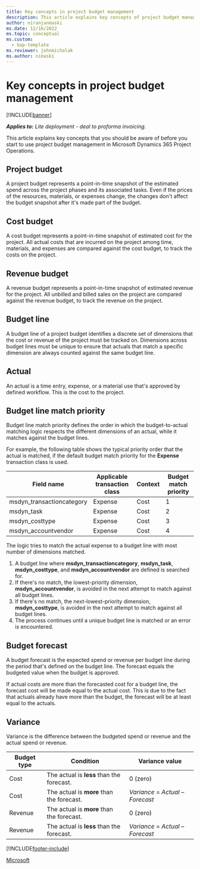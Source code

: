 ```yaml
---
title: Key concepts in project budget management
description: This article explains key concepts of project budget management in Microsoft Dynamics 365 Project Operations.
author: niranjanmaski
ms.date: 12/16/2022
ms.topic: conceptual
ms.custom: 
  - bap-template
ms.reviewer: johnmichalak
ms.author: nimaski
---
```


# Key concepts in project budget management

[!INCLUDE[banner](../../includes/banner.md)]

**_Applies to:_** _Lite deployment - deal to proforma invoicing._

This article explains key concepts that you should be aware of before you start to use project budget management in Microsoft Dynamics 365 Project Operations.

## Project budget

A project budget represents a point-in-time snapshot of the estimated spend across the project phases and its associated tasks. Even if the prices of the resources, materials, or expenses change, the changes don't affect the budget snapshot after it's made part of the budget.

## Cost budget

A cost budget represents a point-in-time snapshot of estimated cost for the project. All actual costs that are incurred on the project among time, materials, and expenses are compared against the cost budget, to track the costs on the project.

## Revenue budget

A revenue budget represents a point-in-time snapshot of estimated revenue for the project. All unbilled and billed sales on the project are compared against the revenue budget, to track the revenue on the project.

## Budget line

A budget line of a project budget identifies a discrete set of dimensions that the cost or revenue of the project must be tracked on. Dimensions across budget lines must be unique to ensure that actuals that match a specific dimension are always counted against the same budget line.

## Actual

An actual is a time entry, expense, or a material use that's approved by defined workflow. This is the cost to the project.

## Budget line match priority

Budget line match priority defines the order in which the budget-to-actual matching logic respects the different dimensions of an actual, while it matches against the budget lines.

For example, the following table shows the typical priority order that the actual is matched, if the default budget match priority for the **Expense** transaction class is used.

| Field name | Applicable transaction class | Context | Budget match priority |
|---|---|---|---|
| msdyn\_transactioncategory | Expense | Cost | 1 |
| msdyn\_task | Expense | Cost | 2 |
| msdyn\_costtype | Expense | Cost | 3 |
| msdyn\_accountvendor | Expense | Cost | 4 |

The logic tries to match the actual expense to a budget line with most number of dimensions matched.

1. A budget line where **msdyn\_transactioncategory**, **msdyn\_task**, **msdyn\_costtype**, and **msdyn\_accountvendor** are defined is searched for.
1. If there's no match, the lowest-priority dimension, **msdyn\_accountvendor**, is avoided in the next attempt to match against all budget lines.
1. If there's no match, the next-lowest-priority dimension, **msdyn\_costtype**, is avoided in the next attempt to match against all budget lines.
1. The process continues until a unique budget line is matched or an error is encountered.

## Budget forecast

A budget forecast is the expected spend or revenue per budget line during the period that's defined on the budget line. The forecast equals the budgeted value when the budget is approved.

 If actual costs are more than the forecasted cost for a budget line, the forecast cost will be made equal to the actual cost. This is due to the fact that actuals already have more than the budget, the forecast will be at least equal to the actuals.

## Variance

Variance is the difference between the budgeted spend or revenue and the actual spend or revenue.

| Budget type | Condition | Variance value |
|---|---|---|
| Cost | The actual is **less** than the forecast. | 0 (zero) |
| Cost | The actual is **more** than the forecast. | *Variance* = *Actual* – *Forecast* |
| Revenue | The actual is **more** than the forecast. | 0 (zero) |
| Revenue | The actual is **less** than the forecast. | *Variance* = *Actual* – *Forecast* |

[!INCLUDE[footer-include](../../includes/footer-banner.md)]

[Microsoft](https://www.microsoft.com)
